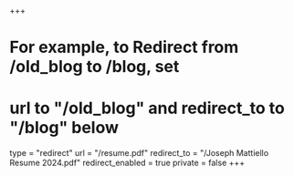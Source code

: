 +++
# For example, to Redirect from /old_blog to /blog, set
# url to "/old_blog" and redirect_to to "/blog" below
type = "redirect"
url = "/resume.pdf"
redirect_to = "/Joseph Mattiello Resume 2024.pdf"
redirect_enabled = true
private = false
+++
